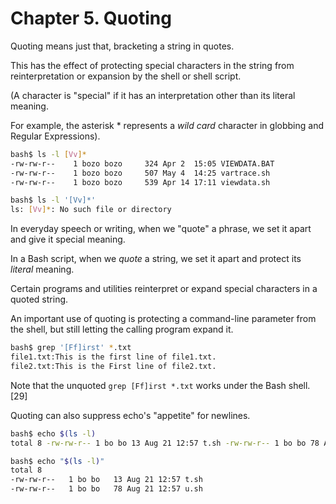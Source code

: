 Chapter 5. Quoting
===

Quoting means just that, bracketing a string in quotes.

This has the effect of protecting special characters in the string from reinterpretation or expansion by the shell or shell script.

(A character is "special" if it has an interpretation other than its literal meaning.

For example, the asterisk * represents a *wild card* character in globbing and Regular Expressions).

```bash
bash$ ls -l [Vv]*
-rw-rw-r--    1 bozo bozo     324 Apr 2  15:05 VIEWDATA.BAT
-rw-rw-r--    1 bozo bozo     507 May 4  14:25 vartrace.sh
-rw-rw-r--    1 bozo bozo     539 Apr 14 17:11 viewdata.sh

bash$ ls -l '[Vv]*'
ls: [Vv]*: No such file or directory
```

In everyday speech or writing, when we "quote" a phrase, we set it apart and give it special meaning.

In a Bash script, when we *quote* a string, we set it apart and protect its *literal* meaning.

Certain programs and utilities reinterpret or expand special characters in a quoted string.

An important use of quoting is protecting a command-line parameter from the shell, but still letting the calling program expand it.

```bash
bash$ grep '[Ff]irst' *.txt
file1.txt:This is the first line of file1.txt.
file2.txt:This is the First line of file2.txt.
```

Note that the unquoted `grep [Ff]irst *.txt` works under the Bash shell. [29]

Quoting can also suppress echo's "appetite" for newlines.

```bash
bash$ echo $(ls -l)
total 8 -rw-rw-r-- 1 bo bo 13 Aug 21 12:57 t.sh -rw-rw-r-- 1 bo bo 78 Aug 21 12:57 u.sh

bash$ echo "$(ls -l)"
total 8
-rw-rw-r--   1 bo bo   13 Aug 21 12:57 t.sh
-rw-rw-r--   1 bo bo   78 Aug 21 12:57 u.sh
```

